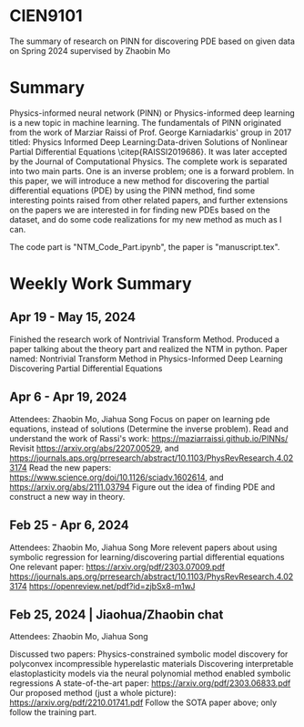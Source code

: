 # CIEN9101
The summary of research on PINN for discovering PDE based on given data on Spring 2024 supervised by Zhaobin Mo

# Summary
Physics-informed neural network (PINN) or Physics-informed deep learning is a new topic in machine learning. The fundamentals of PINN originated from the work of Marziar Raissi of Prof. George Karniadarkis' group in 2017 titled: Physics Informed Deep Learning:Data-driven Solutions of Nonlinear Partial Differential Equations \citep{RAISSI2019686}. It was later accepted by the Journal of Computational Physics. The complete work is separated into two main parts. One is an inverse problem; one is a forward problem. In this paper, we will introduce a new method for discovering the partial differential equations (PDE) by using the PINN method, find some interesting points raised from other related papers, and further extensions on the papers we are interested in for finding new PDEs based on the dataset, and do some code realizations for my new method as much as I can.  

The code part is "NTM_Code_Part.ipynb", the paper is "manuscript.tex".

# Weekly Work Summary 
## Apr 19 - May 15, 2024
Finished the research work of Nontrivial Transform Method. 
Produced a paper talking about the theory part and realized the NTM in python. 
Paper named:  Nontrivial Transform Method in Physics-Informed Deep Learning Discovering Partial Differential Equations

## Apr 6 - Apr 19, 2024
Attendees: Zhaobin Mo, Jiahua Song
Focus on paper on learning pde equations, instead of solutions (Determine the inverse problem). 
Read and understand the work of Rassi's work: https://maziarraissi.github.io/PINNs/
Revisit https://arxiv.org/abs/2207.00529, and https://journals.aps.org/prresearch/abstract/10.1103/PhysRevResearch.4.023174
Read the new papers: https://www.science.org/doi/10.1126/sciadv.1602614, and https://arxiv.org/abs/2111.03794
Figure out the idea of finding PDE and construct a new way in theory.
 
## Feb 25 - Apr 6, 2024
Attendees: Zhaobin Mo, Jiahua Song
More relevent papers about using symbolic regression for learning/discovering partial differential equations
One relevant paper: https://arxiv.org/pdf/2303.07009.pdf 
https://journals.aps.org/prresearch/abstract/10.1103/PhysRevResearch.4.023174 
https://openreview.net/pdf?id=zjbSx8-m1wJ 


## Feb 25, 2024 | Jiaohua/Zhaobin chat
Attendees: Zhaobin Mo, Jiahua Song

Discussed two papers:
Physics-constrained symbolic model discovery for polyconvex incompressible hyperelastic materials
Discovering interpretable elastoplasticity models via the neural polynomial method enabled symbolic regressions
A state-of-the-art paper:
https://arxiv.org/pdf/2303.06833.pdf
Our proposed method (just a whole picture):
https://arxiv.org/pdf/2210.01741.pdf
Follow the SOTA paper above; only follow the training part.


